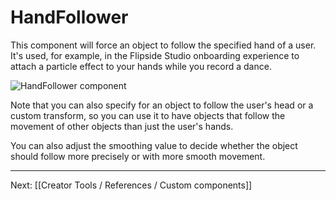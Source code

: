 # HandFollower

This component will force an object to follow the specified hand of a user. It's used, for example, in the Flipside Studio onboarding experience to attach a particle effect to your hands while you record a dance.

![HandFollower component](https://www.flipsidexr.com/files/docs/screenshots/handfollower.png)

Note that you can also specify for an object to follow the user's head or a custom transform, so you can use it to have objects that follow the movement of other objects than just the user's hands.

You can also adjust the smoothing value to decide whether the object should follow more precisely or with more smooth movement.

---

Next: [[Creator Tools / References / Custom components]]
